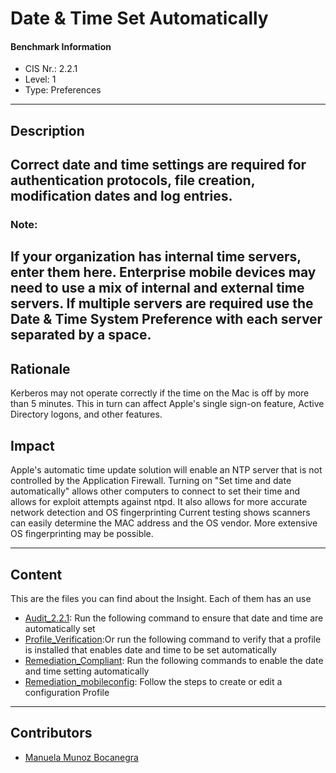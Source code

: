 # Date & Time Set Automatically
#### Benchmark Information
- CIS Nr.: 2.2.1
- Level: 1
- Type: Preferences
------------------------
## Description

Correct date and time settings are required for authentication protocols, file creation, modification dates and log entries.
----------------------------------------------------------------------------------------------------------------------------
### Note: 
If your organization has internal time servers, enter them here. Enterprise mobile devices may need to use a mix of internal and external time servers. If multiple servers are required use the Date & Time System Preference with each server separated by a space.
----------------------------------------------------------------------------------------------------------------------------------------------------------------------------------------------------------------------------------------------------------------------
## Rationale

Kerberos may not operate correctly if the time on the Mac is off by more than 5 minutes. This in turn can affect Apple's single sign-on feature, Active Directory logons, and other features.

## Impact

Apple's automatic time update solution will enable an NTP server that is not controlled by the Application Firewall. Turning on "Set time and date automatically" allows other computers to connect to set their time and allows for exploit attempts against ntpd. It also allows for more accurate network detection and OS fingerprinting
Current testing shows scanners can easily determine the MAC address and the OS vendor. More extensive OS fingerprinting may be possible.

---
## Content
This are the files you can find about the Insight. Each of them has an use 
* [Audit_2.2.1](https://github.com/apfelwerk/JamfProtectInsights/blob/main/PreferencesType/CIS_2.2.1_Date%20%26%20Time%20Set%20Automatically/Audit_2.2.1.sh): Run the following command to ensure that date and time are automatically set
* [Profile_Verification](https://github.com/apfelwerk/JamfProtectInsights/blob/main/PreferencesType/CIS_2.2.1_Date%20%26%20Time%20Set%20Automatically/Profile_Verification.sh):Or run the following command to verify that a profile is installed that enables date and time to be set automatically
* [Remediation_Compliant](https://github.com/apfelwerk/JamfProtectInsights/blob/main/PreferencesType/CIS_2.2.1_Date%20%26%20Time%20Set%20Automatically/Remediation_Compliant.sh): Run the following commands to enable the date and time setting automatically
* [Remediation_mobileconfig](https://github.com/apfelwerk/JamfProtectInsights/blob/main/PreferencesType/CIS_2.2.1_Date%20%26%20Time%20Set%20Automatically/Remediation_mobileconfig.md): Follow the steps to create or edit a configuration Profile
------------------------------------------------------------------------------------------------------------------------------------------------------------------------------------------------------------------------------------------------------------------------------------------------------------------------------
## Contributors
* [Manuela Munoz Bocanegra](https://github.com/manuelamunoz)


